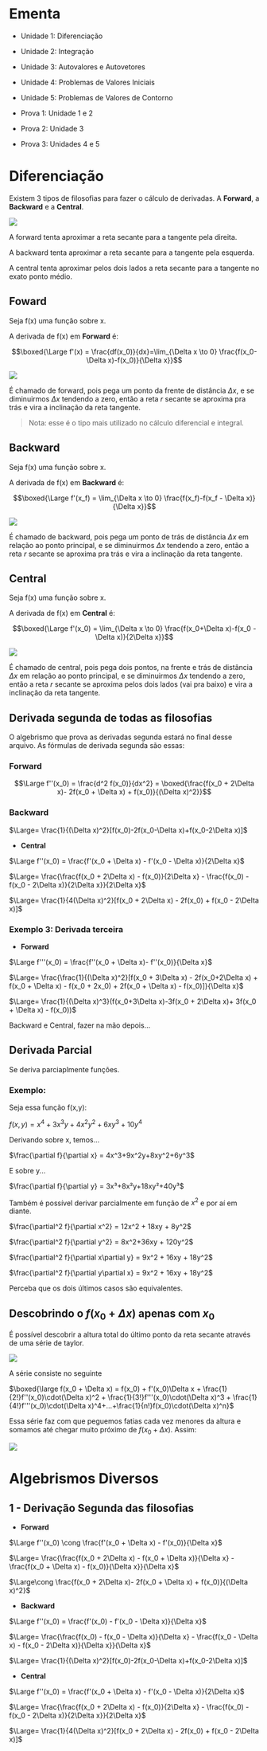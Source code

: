# Ementa

- Unidade 1: Diferenciação
- Unidade 2: Integração
- Unidade 3: Autovalores e Autovetores
- Unidade 4: Problemas de Valores Iniciais
- Unidade 5: Problemas de Valores de Contorno

- Prova 1: Unidade 1 e 2
- Prova 2: Unidade 3
- Prova 3: Unidades 4 e 5

# Diferenciação

Existem 3 tipos de filosofias para fazer o cálculo de derivadas. A **Forward**, a **Backward** e a **Central**.

![](2023-03-28-16-42-11.png)

A forward tenta aproximar a reta secante para a tangente pela direita.

A backward tenta aproximar a reta secante para a tangente pela esquerda.

A central tenta aproximar pelos dois lados a reta secante para a tangente no exato ponto médio.

## Foward

Seja f(x) uma função sobre x.

A derivada de f(x) em **Forward** é:

$$\boxed{\Large f'(x) = \frac{df(x_0)}{dx}=\lim_{\Delta x \to 0} \frac{f(x_0-\Delta x)-f(x_0)}{\Delta x}}$$

![](2023-03-15-10-34-57.png)

É chamado de forward, pois pega um ponto da frente de distância $\Delta x$, e se diminuirmos $\Delta x$ tendendo a zero, então a reta $r$ secante se aproxima pra trás e vira a inclinação da reta tangente.

> Nota: esse é o tipo mais utilizado no cálculo diferencial e integral.

## Backward

Seja f(x) uma função sobre x.

A derivada de f(x) em **Backward** é:

$$\boxed{\Large f'(x_f) = \lim_{\Delta x \to 0} \frac{f(x_f)-f(x_f - \Delta x)}{\Delta x}}$$

![](2023-03-15-11-55-08.png)

É chamado de backward, pois pega um ponto de trás de distância $\Delta x$ em relação ao ponto principal, e se diminuirmos $\Delta x$ tendendo a zero, então a reta $r$ secante se aproxima pra trás e vira a inclinação da reta tangente.

## Central

Seja f(x) uma função sobre x.

A derivada de f(x) em **Central** é:

$$\boxed{\Large f'(x_0) = \lim_{\Delta x \to 0} \frac{f(x_0+\Delta x)-f(x_0 - \Delta x)}{2\Delta x}}$$

![](2023-03-15-12-02-23.png)

É chamado de central, pois pega dois pontos, na frente e trás de distância $\Delta x$ em relação ao ponto principal, e se diminuirmos $\Delta x$ tendendo a zero, então a reta $r$ secante se aproxima pelos dois lados (vai pra baixo) e vira a inclinação da reta tangente.

## Derivada segunda de todas as filosofias

O algebrismo que prova as derivadas segunda estará no final desse arquivo. As fórmulas de derivada segunda são essas:

### Forward

$$\Large f''(x_0) = \frac{d^2 f(x_0)}{dx^2} = \boxed{\frac{f(x_0 + 2\Delta x)- 2f(x_0 + \Delta x) + f(x_0)}{(\Delta x)^2}}$$

### Backward

$\Large= \frac{1}{(\Delta x)^2}[f(x_0)-2f(x_0-\Delta x)+f(x_0-2\Delta x)]$


- **Central**

$\Large f''(x_0) = \frac{f'(x_0 + \Delta x) - f'(x_0 - \Delta x)}{2\Delta x}$

$\Large= \frac{\frac{f(x_0 + 2\Delta x) - f(x_0)}{2\Delta x} - \frac{f(x_0) - f(x_0 - 2\Delta x)}{2\Delta x}}{2\Delta x}$

$\Large= \frac{1}{4(\Delta x)^2}[f(x_0 + 2\Delta x) - 2f(x_0) + f(x_0 - 2\Delta x)]$

### Exemplo 3: Derivada terceira

- **Forward**

$\Large f'''(x_0) = \frac{f''(x_0 + \Delta x)- f''(x_0)}{\Delta x}$

$\Large= \frac{\frac{1}{(\Delta x)^2}[f(x_0 + 3\Delta x) - 2f(x_0+2\Delta x) + f(x_0 + \Delta x) - f(x_0 + 2x_0) + 2f(x_0 + \Delta x) - f(x_0)]}{\Delta x}$

$\Large= \frac{1}{(\Delta x)^3}(f(x_0+3\Delta x)-3f(x_0 + 2\Delta x)+ 3f(x_0 + \Delta x) - f(x_0))$

Backward e Central, fazer na mão depois...

## Derivada Parcial

Se deriva parciaplmente funções.

### Exemplo:

Seja essa função f(x,y):

$f(x,y) = x^4 + 3x^3y + 4x^2y^2+6xy^3+10y^4$

Derivando sobre x, temos...

$\frac{\partial f}{\partial x} = 4x^3+9x^2y+8xy^2+6y^3$

E sobre y...

$\frac{\partial f}{\partial y} = 3x³+8x²y+18xy²+40y³$

Também é possível derivar parcialmente em função de $x^2$ e por aí em diante.

$\frac{\partial^2 f}{\partial x^2} = 12x^2 + 18xy + 8y^2$

$\frac{\partial^2 f}{\partial y^2} = 8x^2+36xy + 120y^2$

$\frac{\partial^2 f}{\partial x\partial y} = 9x^2 + 16xy + 18y^2$

$\frac{\partial^2 f}{\partial y\partial x} = 9x^2 + 16xy + 18y^2$

Perceba que os dois últimos casos são equivalentes.

## Descobrindo o $f(x_0 + \Delta x)$ apenas com $x_0$

É possível descobrir a altura total do último ponto da reta secante através de uma série de taylor.

![](2023-03-15-13-06-02.png)

A série consiste no seguinte

$\boxed{\large f(x_0 + \Delta x) = f(x_0) + f'(x_0)\Delta x + \frac{1}{2!}f''(x_0)\cdot(\Delta x)^2 + \frac{1}{3!}f'''(x_0)\cdot(\Delta x)^3 + \frac{1}{4!}f'''(x_0)\cdot(\Delta x)^4+...+\frac{1}{n!}f(x_0)\cdot(\Delta x)^n}$

Essa série faz com que peguemos fatias cada vez menores da altura e somamos até chegar muito próximo de $f(x_0 + \Delta x)$. Assim:

![](2023-03-15-13-19-42.png)

# Algebrismos Diversos

## 1 - Derivação Segunda das filosofias

- **Forward**

$\Large f''(x_0) \cong \frac{f'(x_0 + \Delta x) - f'(x_0)}{\Delta x}$

$\Large= \frac{\frac{f(x_0 + 2\Delta x) - f(x_0 + \Delta x)}{\Delta x} - \frac{f(x_0 + \Delta x) - f(x_0)}{\Delta x}}{\Delta x}$

$\Large\cong \frac{f(x_0 + 2\Delta x)- 2f(x_0 + \Delta x) + f(x_0)}{(\Delta x)^2}$


- **Backward**

$\Large f''(x_0) = \frac{f'(x_0) - f'(x_0 - \Delta x)}{\Delta x}$

$\Large= \frac{\frac{f(x_0) - f(x_0 - \Delta x)}{\Delta x} - \frac{f(x_0 - \Delta x) - f(x_0 - 2\Delta x)}{\Delta x}}{\Delta x}$

$\Large= \frac{1}{(\Delta x)^2}[f(x_0)-2f(x_0-\Delta x)+f(x_0-2\Delta x)]$


- **Central**

$\Large f''(x_0) = \frac{f'(x_0 + \Delta x) - f'(x_0 - \Delta x)}{2\Delta x}$

$\Large= \frac{\frac{f(x_0 + 2\Delta x) - f(x_0)}{2\Delta x} - \frac{f(x_0) - f(x_0 - 2\Delta x)}{2\Delta x}}{2\Delta x}$

$\Large= \frac{1}{4(\Delta x)^2}[f(x_0 + 2\Delta x) - 2f(x_0) + f(x_0 - 2\Delta x)]$